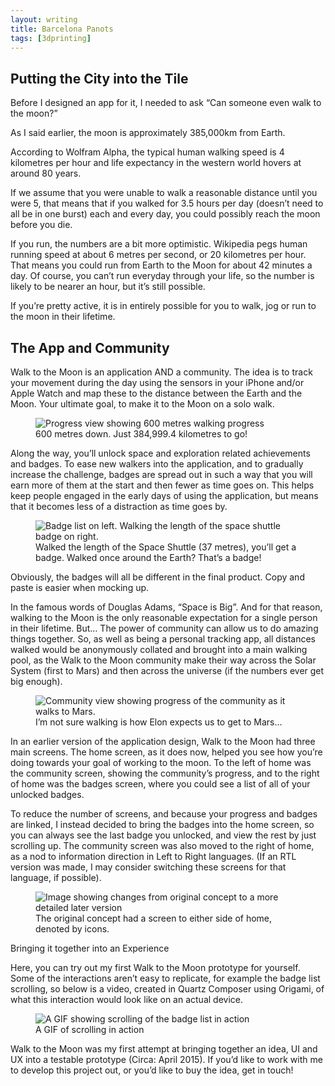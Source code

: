 ```yaml
---
layout: writing
title: Barcelona Panots
tags: [3dprinting]
---
```


## Putting the City into the Tile

Before I designed an app for it, I needed to ask “Can someone even walk to the moon?”

As I said earlier, the moon is approximately 385,000km from Earth.

According to Wolfram Alpha, the typical human walking speed is 4 kilometres per hour and life expectancy in the western world hovers at around 80 years.

If we assume that you were unable to walk a reasonable distance until you were 5, that means that if you walked for 3.5 hours per day (doesn’t need to all be in one burst) each and every day, you could possibly reach the moon before you die.

If you run, the numbers are a bit more optimistic. Wikipedia pegs human running speed at about 6 metres per second, or 20 kilometres per hour. That means you could run from Earth to the Moon for about 42 minutes a day. Of course, you can’t run everyday through your life, so the number is likely to be nearer an hour, but it’s still possible.

If you’re pretty active, it is in entirely possible for you to walk, jog or run to the moon in their lifetime.

## The App and Community

Walk to the Moon is an application AND a community. The idea is to track your movement during the day using the sensors in your iPhone and/or Apple Watch and map these to the distance between the Earth and the Moon. Your ultimate goal, to make it to the Moon on a solo walk.

<figure class="figure d-block text-center">
  <img src="/img/walk-to-the-moon/600metres.png" class="figure-img img-fluid rounded" alt="Progress view showing 600 metres walking progress">
  <figcaption class="figure-caption text-center">600 metres down. Just 384,999.4 kilometres to go!</figcaption>
</figure>

Along the way, you’ll unlock space and exploration related achievements and badges. To ease new walkers into the application, and to gradually increase the challenge, badges are spread out in such a way that you will earn more of them at the start and then fewer as time goes on. This helps keep people engaged in the early days of using the application, but means that it becomes less of a distraction as time goes by.

<figure class="figure d-block text-center">
  <img src="/img/walk-to-the-moon/badges.jpg" class="figure-img img-fluid rounded" alt="Badge list on left. Walking the length of the space shuttle badge on right.">
  <figcaption class="figure-caption text-center">Walked the length of the Space Shuttle (37 metres), you’ll get a badge. Walked once around the Earth? That’s a badge!</figcaption>
</figure>

Obviously, the badges will all be different in the final product. Copy and paste is easier when mocking up.

In the famous words of Douglas Adams, “Space is Big”. And for that reason, walking to the Moon is the only reasonable expectation for a single person in their lifetime. But… The power of community can allow us to do amazing things together. So, as well as being a personal tracking app, all distances walked would be anonymously collated and brought into a main walking pool, as the Walk to the Moon community make their way across the Solar System (first to Mars) and then across the universe (if the numbers ever get big enough).

<figure class="figure d-block text-center">
  <img src="/img/walk-to-the-moon/community.png" class="figure-img img-fluid rounded" alt="Community view showing progress of the community as it walks to Mars.">
  <figcaption class="figure-caption text-center">I’m not sure walking is how Elon expects us to get to Mars…</figcaption>
</figure>

In an earlier version of the application design, Walk to the Moon had three main screens. The home screen, as it does now, helped you see how you’re doing towards your goal of working to the moon. To the left of home was the community screen, showing the community’s progress, and to the right of home was the badges screen, where you could see a list of all of your unlocked badges.

To reduce the number of screens, and because your progress and badges are linked, I instead decided to bring the badges into the home screen, so you can always see the last badge you unlocked, and view the rest by just scrolling up. The community screen was also moved to the right of home, as a nod to information direction in Left to Right languages. (If an RTL version was made, I may consider switching these screens for that language, if possible).

<figure class="figure d-block text-center">
  <img src="/img/walk-to-the-moon/concept.jpg" class="figure-img img-fluid rounded" alt="Image showing changes from original concept to a more detailed later version">
  <figcaption class="figure-caption text-center">The original concept had a screen to either side of home, denoted by icons.</figcaption>
</figure>

Bringing it together into an Experience

Here, you can try out my first Walk to the Moon prototype for yourself. Some of the interactions aren’t easy to replicate, for example the badge list scrolling, so below is a video, created in Quartz Composer using Origami, of what this interaction would look like on an actual device.

<figure class="figure d-block text-center">
  <img src="/img/walk-to-the-moon/scrolling.gif" class="figure-img img-fluid rounded" alt="A GIF showing scrolling of the badge list in action">
  <figcaption class="figure-caption text-center">A GIF of scrolling in action</figcaption>
</figure>

Walk to the Moon was my first attempt at bringing together an idea, UI and UX into a testable prototype (Circa: April 2015). If you’d like to work with me to develop this project out, or you’d like to buy the idea, get in touch!
